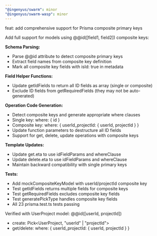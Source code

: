 ```yaml
---
"@ingenyus/swarm": minor
"@ingenyus/swarm-wasp": minor
---
```


feat: add comprehensive support for Prisma composite primary keys

Add full support for models using @@id([field1, field2]) composite keys:

**Schema Parsing:**

- Parse @@id attribute to detect composite primary keys
- Extract field names from composite key definition
- Mark all composite key fields with isId: true in metadata

**Field Helper Functions:**

- Update getIdFields to return all ID fields as array (single or composite)
- Exclude ID fields from getRequiredFields (they may not be auto-generated)

**Operation Code Generation:**

- Detect composite keys and generate appropriate where clauses
- Single key: where: { id }
- Composite key: where: { userId_projectId: { userId, projectId } }
- Update function parameters to destructure all ID fields
- Support for get, delete, update operations with composite keys

**Template Updates:**

- Update get.eta to use idFieldParams and whereClause
- Update delete.eta to use idFieldParams and whereClause
- Maintain backward compatibility with single primary keys

**Tests:**

- Add mockCompositeKeyModel with userId/projectId composite key
- Test getIdFields returns multiple fields for composite keys
- Test getRequiredFields excludes composite key fields
- Test generatePickType handles composite key fields
- All 23 prisma.test.ts tests passing

Verified with UserProject model: @@id([userId, projectId])

- create: Pick<UserProject, "userId" | "projectId">
- get/delete: where: { userId_projectId: { userId, projectId } }

